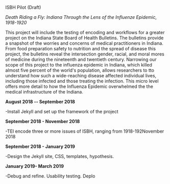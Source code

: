 ISBH Pilot (Draft)

*Death Riding a Fly: Indiana Through the Lens of the Influenze Epidemic, 1918-1920*

This project will include the testing of encoding and workflows for a greater project on the Indiana State Board of Health Bulletins. The bulletins provide a snapshot of the worries and concerns of medical practitioners in Indiana. From food preparation safety to nutrition and the spread of disease this project, the bulletins reveal the intersection gender, racial, and moral mores of medicine during the nineteenth and twentieth century. Narrowing our scope of this project to the influenza epidemic in Indiana, which killed almost five percent of the world's population, allows researchers to tto understand how such a wide-reaching disease affected individual lives, including those infected and those treating the infection. This micro level offers more detail  to how the Influenza Epidemic overwhelmed the the medical infrastructure of the Indiana. 

**August 2018 -- September 2018**

-Install Jekyll and set up the framework of the project

**September 2018 - November 2018**

-TEI encode three or more issues of ISBH, ranging from 1918-192November 2018 

**September 2018 - January 2019**

-Design the Jekyll site, CSS, templates, hypothesis. 

**January 2019- March 2019**

-Debug and refine. Usability testing. Deplo

